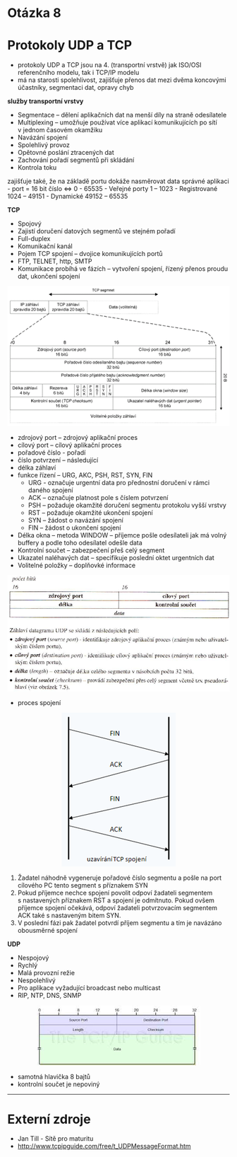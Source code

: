# Otázka 8

# Protokoly UDP a TCP

- protokoly UDP a TCP jsou na 4. (transportní vrstvě) jak ISO/OSI referenčního modelu, tak i TCP/IP modelu
- má na starosti spolehlivost, zajišťuje přenos dat mezi dvěma koncovými účastníky, segmentaci dat, opravy chyb

**služby transportní vrstvy**
- Segmentace – dělení aplikačních dat na menší díly na straně odesílatele
- Multiplexing – umožňuje používat více aplikací komunikujících po sítí v jednom časovém okamžiku
- Navázání spojení
- Spolehlivý provoz
- Opětovné poslání ztracených dat
- Zachování pořadí segmentů při skládání
- Kontrola toku

zajišťuje také, že na základě portu dokáže nasměrovat data správné aplikaci
	- port = 16 bit číslo <=> 0 - 65535 
	- Veřejné porty 1 – 1023
    - Registrované 1024 – 49151
    - Dynamické 49152 – 65535

**TCP**
- Spojový
- Zajistí doručení datových segmentů ve stejném pořadí
- Full-duplex
- Komunikační kanál
- Pojem TCP spojení – dvojice komunikujících portů
- FTP, TELNET, http, SMTP
- Komunikace probíhá ve fázích – vytvoření spojení, řízený přenos proudu dat, ukončení spojení

<img  src="./img/tcppdu.png">

-  zdrojový port – zdrojový aplikační proces
-  cílový port – cílový aplikační proces
-  pořadové číslo - pořadí
-  číslo potvrzení – následující
-  délka záhlaví
-  funkce řízení – URG, AKC, PSH, RST, SYN, FIN
	- URG -  označuje urgentní data pro přednostní doručení v rámci daného spojení
	- ACK – označuje platnost pole s číslem potvrzení
	- PSH – požaduje okamžité doručení segmentu protokolu vyšší vrstvy
	- RST – požaduje okamžité ukončení spojení
	- SYN – žádost o navázání spojení
	- FIN – žádost o ukončení spojení
- Délka okna – metoda WINDOW – příjemce pošle odesílateli jak má volný buffery a podle toho odesílatel odešle data
- Kontrolní součet – zabezpečení přeš celý segment
- Ukazatel naléhavých dat – specifikuje poslední oktet urgentních dat
- Volitelné položky – doplňovké informace
<img  src="./img/tcppdu2.png">


- proces spojení
<center>
<img  src="./img/tcpspoj.png">
</center>

1. Žadatel náhodně vygeneruje pořadové číslo segmentu a pošle na port cílového PC tento segment s příznakem SYN
2. Pokud příjemce nechce spojení povolit odpoví žadateli segmentem s nastavených příznakem RST a spojení je odmítnuto. Pokud ovšem příjemce spojení očekává, odpoví žadateli potvrzovacím segmentem ACK také s nastaveným bitem SYN.
3. V poslední fázi pak žadatel potvrdí příjem segmentu a tím je navázáno obousměrné spojení

**UDP**
- Nespojový
- Rychlý
- Malá provozní režie
- Nespolehlivý
- Pro aplikace vyžadující broadcast nebo multicast
- RIP, NTP, DNS, SNMP

<center>
<img  src="./img/udppdu.jpg">
</center>

- samotná hlavička 8 bajtů
- kontrolní součet je nepoviný

---
# Externí zdroje

- Jan Till - Sítě pro maturitu
- http://www.tcpipguide.com/free/t_UDPMessageFormat.htm